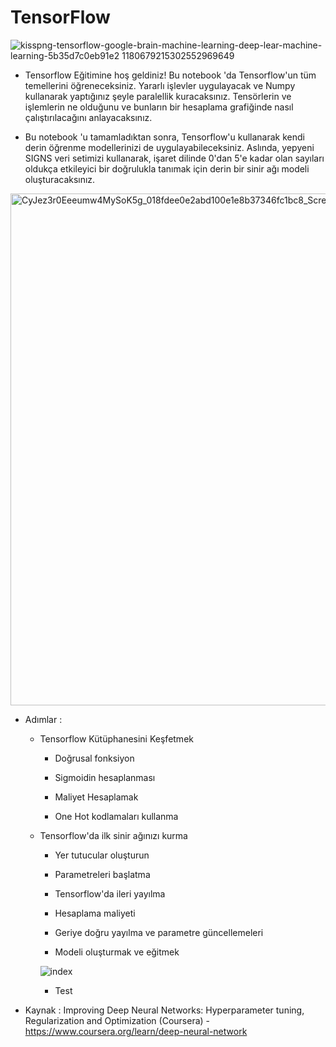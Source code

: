 # TensorFlow

![kisspng-tensorflow-google-brain-machine-learning-deep-lear-machine-learning-5b35d7c0eb91e2 1180679215302552969649](https://user-images.githubusercontent.com/54184905/90011167-c91e2080-dca9-11ea-8acd-6ea584178ba5.png)

* Tensorflow Eğitimine hoş geldiniz! Bu notebook 'da Tensorflow'un tüm temellerini öğreneceksiniz. Yararlı işlevler uygulayacak ve Numpy kullanarak yaptığınız şeyle paralellik kuracaksınız. Tensörlerin ve işlemlerin ne olduğunu ve bunların bir hesaplama grafiğinde nasıl çalıştırılacağını anlayacaksınız.

* Bu notebook 'u tamamladıktan sonra, Tensorflow'u kullanarak kendi derin öğrenme modellerinizi de uygulayabileceksiniz. Aslında, yepyeni SIGNS veri setimizi kullanarak, işaret dilinde 0'dan 5'e kadar olan sayıları oldukça etkileyici bir doğrulukla tanımak için derin bir sinir ağı modeli oluşturacaksınız.

<img width="819" alt="CyJez3r0Eeeumw4MySoK5g_018fdee0e2abd100e1e8b37346fc1bc8_Screen-Shot-2017-08-06-at-2 44 12-PM" src="https://user-images.githubusercontent.com/54184905/90011172-cb807a80-dca9-11ea-86a5-1968973d7f4a.png">

* Adımlar :
   
     * Tensorflow Kütüphanesini Keşfetmek
     
          * Doğrusal fonksiyon
          
          * Sigmoidin hesaplanması
          
          * Maliyet Hesaplamak
          
          * One Hot kodlamaları kullanma
     
     * Tensorflow'da ilk sinir ağınızı kurma
     
          * Yer tutucular oluşturun
     
          * Parametreleri başlatma
     
          * Tensorflow'da ileri yayılma
          
          * Hesaplama maliyeti
          
          * Geriye doğru yayılma ve parametre güncellemeleri
          
          * Modeli oluşturmak ve eğitmek
          
         ![index](https://user-images.githubusercontent.com/54184905/90011853-fc14e400-dcaa-11ea-87ed-4016643557b9.png)
          
          * Test
 
* Kaynak : Improving Deep Neural Networks: Hyperparameter tuning, Regularization and Optimization (Coursera) - https://www.coursera.org/learn/deep-neural-network
